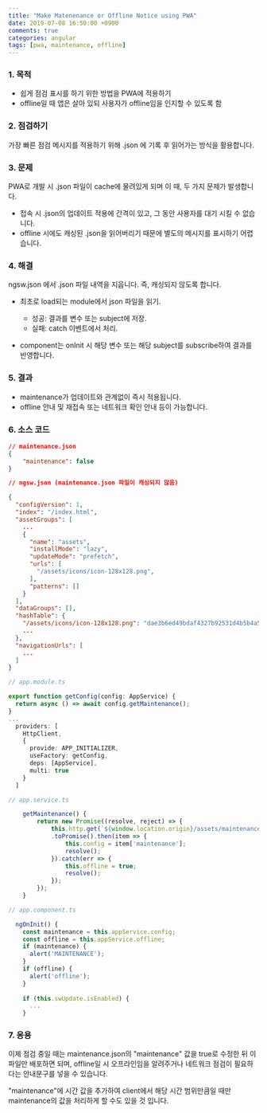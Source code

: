 ```yaml
---
title: "Make Matenenance or Offline Notice using PWA"
date: 2019-07-08 16:50:00 +0900
comments: true
categories: angular
tags: [pwa, maintenance, offline]
---
```




### 1. 목적
  - 쉽게 점검 표시를 하기 위한 방법을 PWA에 적용하기
  - offline일 때 앱은 살아 있되 사용자가 offline임을 인지할 수 있도록 함


### 2. 점검하기
가장 빠른 점검 메시지를 적용하기 위해 .json 에 기록 후 읽어가는 방식을 활용합니다.


### 3. 문제
PWA로 개발 시 .json 파일이 cache에 물려있게 되며 이 때, 두 가지 문제가 발생합니다.

- 접속 시 .json의 업데이트 적용에 간격이 있고, 그 동안 사용자를 대기 시킬 수 없습니다.
- offline 시에도 캐싱된 .json을 읽어버리기 때문에 별도의 메시지를 표시하기 어렵습니다.


### 4. 해결
ngsw.json 에서 .json 파일 내역을 지웁니다. 즉, 캐싱되지 않도록 합니다.

- 최초로 load되는 module에서 json 파일을 읽기.
  - 성공: 결과를 변수 또는 subject에 저장.
  - 실패: catch 이벤트에서 처리.

- component는 onInit 시 해당 변수 또는 해당 subject를 subscribe하여 결과를 반영합니다.

### 5. 결과

- maintenance가 업데이트와 관계없이 즉시 적용됩니다.
- offline 안내 및 재접속 또는 네트워크 확인 안내 등이 가능합니다.


### 6. 소스 코드

```json
// maintenance.json
{
    "maintenance": false
}
```

```json
// ngsw.json (maintenance.json 파일이 캐싱되지 않음)

{
  "configVersion": 1,
  "index": "/index.html",
  "assetGroups": [
    ...
    {
      "name": "assets",
      "installMode": "lazy",
      "updateMode": "prefetch",
      "urls": [
        "/assets/icons/icon-128x128.png",
      ],
      "patterns": []
    }
  ],
  "dataGroups": [],
  "hashTable": {
    "/assets/icons/icon-128x128.png": "dae3b6ed49bdaf4327b92531d4b5b4a5d30c7532",
    ...
  },
  "navigationUrls": [
    ...
  ]
}
```

```ts
// app.module.ts

export function getConfig(config: AppService) {
  return async () => await config.getMaintenance();
}
...
  providers: [
    HttpClient,
    {
      provide: APP_INITIALIZER,
      useFactory: getConfig,
      deps: [AppService],
      multi: true
    }
  ]
```

```ts
// app.service.ts

    getMaintenance() {
        return new Promise((resolve, reject) => {
            this.http.get(`${window.location.origin}/assets/maintenance.json`, { headers: new HttpHeaders({ timeout: `${3000}`})})
            .toPromise().then(item => {
                this.config = item['maintenance'];
                resolve();
            }).catch(err => {
                this.offline = true;
                resolve();
            });
        });
    }
```

```ts
// app.component.ts

  ngOnInit() {
    const maintenance = this.appService.config;
    const offline = this.appService.offline;
    if (maintenance) {
      alert('MAINTENANCE');
    }
    if (offline) {
      alert('offline');
    }
    
    if (this.swUpdate.isEnabled) {
      ...
    }
```


### 7. 응용

이제 점검 중일 때는 maintenance.json의 "maintenance" 값을 true로 수정한 뒤 이 파일만 배포하면 되며, 
offline일 시 오프라인임을 알려주거나 네트워크 점검이 필요하다는 안내문구를 넣을 수 있습니다.

"maintenance"에 시간 값을 추가하여 client에서 해당 시간 범위만큼일 때만 maintenance의 값을 처리하게 할 수도 있을 것 입니다.




